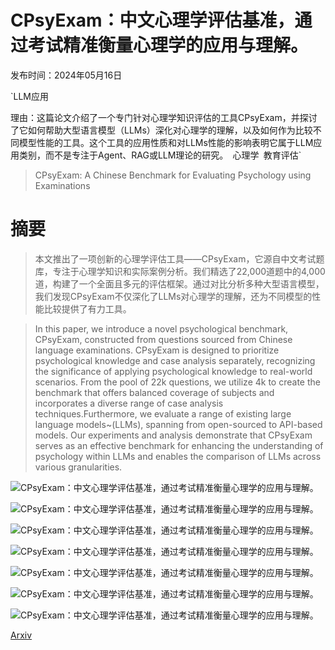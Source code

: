 # CPsyExam：中文心理学评估基准，通过考试精准衡量心理学的应用与理解。

发布时间：2024年05月16日

`LLM应用

理由：这篇论文介绍了一个专门针对心理学知识评估的工具CPsyExam，并探讨了它如何帮助大型语言模型（LLMs）深化对心理学的理解，以及如何作为比较不同模型性能的工具。这个工具的应用性质和对LLMs性能的影响表明它属于LLM应用类别，而不是专注于Agent、RAG或LLM理论的研究。` `心理学` `教育评估`

> CPsyExam: A Chinese Benchmark for Evaluating Psychology using Examinations

# 摘要

> 本文推出了一项创新的心理学评估工具——CPsyExam，它源自中文考试题库，专注于心理学知识和实际案例分析。我们精选了22,000道题中的4,000道，构建了一个全面且多元的评估框架。通过对比分析多种大型语言模型，我们发现CPsyExam不仅深化了LLMs对心理学的理解，还为不同模型的性能比较提供了有力工具。

> In this paper, we introduce a novel psychological benchmark, CPsyExam, constructed from questions sourced from Chinese language examinations. CPsyExam is designed to prioritize psychological knowledge and case analysis separately, recognizing the significance of applying psychological knowledge to real-world scenarios. From the pool of 22k questions, we utilize 4k to create the benchmark that offers balanced coverage of subjects and incorporates a diverse range of case analysis techniques.Furthermore, we evaluate a range of existing large language models~(LLMs), spanning from open-sourced to API-based models. Our experiments and analysis demonstrate that CPsyExam serves as an effective benchmark for enhancing the understanding of psychology within LLMs and enables the comparison of LLMs across various granularities.

![CPsyExam：中文心理学评估基准，通过考试精准衡量心理学的应用与理解。](../../../paper_images/2405.10212/x1.png)

![CPsyExam：中文心理学评估基准，通过考试精准衡量心理学的应用与理解。](../../../paper_images/2405.10212/x2.png)

![CPsyExam：中文心理学评估基准，通过考试精准衡量心理学的应用与理解。](../../../paper_images/2405.10212/x3.png)

![CPsyExam：中文心理学评估基准，通过考试精准衡量心理学的应用与理解。](../../../paper_images/2405.10212/x4.png)

![CPsyExam：中文心理学评估基准，通过考试精准衡量心理学的应用与理解。](../../../paper_images/2405.10212/x5.png)

![CPsyExam：中文心理学评估基准，通过考试精准衡量心理学的应用与理解。](../../../paper_images/2405.10212/x6.png)

![CPsyExam：中文心理学评估基准，通过考试精准衡量心理学的应用与理解。](../../../paper_images/2405.10212/x7.png)

[Arxiv](https://arxiv.org/abs/2405.10212)
